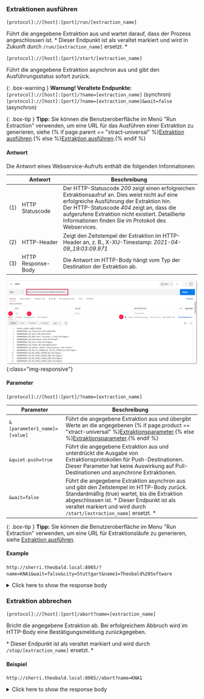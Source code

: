 

### Extraktionen ausführen

```
[protocol]://[host]:[port]/run/[extraction_name]
```

Führt die angegebene Extraktion aus und wartet darauf, dass der Prozess angeschlossen ist.
\* Dieser Endpunkt ist als veraltet markiert und wird in Zukunft durch `/run/[extraction_name]` ersetzt. \*

```
[protocol]://[host]:[port]/start/[extraction_name]
```
Führt die angegebene Extraktion asynchron aus und gibt den Ausführungsstatus sofort zurück.

{: .box-warning }
**Warnung! Veraltete Endpunkte:**<br>
`[protocol]://[host]:[port]/?name=[extraction_name]` (synchron) <br>
`[protocol]://[host]:[port]/?name=[extraction_name]&wait=false` (asynchron) 

{: .box-tip }
**Tipp:** Sie können die Benutzeroberfläche im Menü "Run Extraction" verwenden, um eine URL für das Ausführen einer Extraktion zu generieren, siehe {% if page.parent == "xtract-universal" %}[Extraktion ausführen](./erste-schritte/eine-extraktion-ausfuehren#extraktion-ausführen).{% else %}[Extraktion ausführen](./erste-schritte/eine-extraktion-ausfuehren).{% endif %}


#### Antwort

Die Antwort eines Webservice-Aufrufs enthält die folgenden Informationen:

|     | Antwort | Beschreibung | 
|-----|-----------|--------------|
| (1) | HTTP Statuscode | Der HTTP-Statuscode *200* zeigt einen erfolgreichen Extraktionsaufruf an. Dies weist nicht auf eine erfolgreiche Ausführung der Extraktion hin. <br> Der HTTP-Statuscode *404* zeigt an, dass die aufgerufene Extraktion nicht existiert. Detaillierte Informationen finden Sie im Protokoll des Webservices. | 
| (2) |HTTP-Header | Zeigt den Zeitstempel der Extraktion im HTTP-Header an, z. B., X-XU-Timestamp: *2021-04-09_19:03:09.971* | 
| (3) | HTTP Response-Body | Die Antwort im HTTP-Body hängt vom Typ der Destination der Extraktion ab. | 

![Webservice Call pull](/img/content/xu/automation/webservice/xu_call_webservice_csv.png){:class="img-responsive"}

#### Parameter

`[protocol]://[host]:[port]/?name=[extraction_name]`

| Parameter    | Beschreibung  | 
|-----------|--------------|
| ```&[parameter1_name]=[value]```  |   Führt die angegebene Extraktion aus und übergibt Werte an die angegebenen {% if page.product == "xtract-universal" %}[Extraktionsparameter](./extraktionen-ausfuehren-und-einplanen/extraktionsparameter).{% else %}[Extraktionsparameter](./erste-schritte/eine-extraktion-ausfuehren#definieren-der-extraktionseigenschaften).{% endif %} |
| ```&quiet-push=true```  |   Führt die angegebene Extraktion aus und unterdrückt die Ausgabe von Extraktionsprotokollen für Push-Destinationen. Dieser Parameter hat keine Auswirkung auf Pull-Destinationen und asynchrone Extraktionen.|
| ```&wait=false``` |   Führt die angegebene Extraktion asynchron aus und gibt den Zeitstempel im HTTP-Body zurück. Standardmäßig (true) wartet, bis die Extraktion abgeschlossen ist. \* Dieser Endpunkt ist als veraltet markiert und wird durch `/start/[extraction_name]` ersetzt. \*|

{: .box-tip }
**Tipp:** Sie können die Benutzeroberfläche im Menu "Run Extraction" verwenden, um eine URL für Extraktionsläufe zu generieren, siehe [Extraktion ausführen](./erste-schritte/eine-extraktion-ausfuehren).


#### Example 

`http://sherri.theobald.local:8065/?name=KNA1&wait=false&city=Stuttgart&name1=Theobald%20Software`

<details>
<summary>Click here to show the response body</summary>
{% highlight csv %}
KUNNR,LAND1,NAME1,ORT01,Mean_UMSAT
0000000779,DE,Theobald Software,Stuttgart,"0,00000000000000000E+000"
{% endhighlight %}
</details>


### Extraktion abbrechen

```
[protocol]://[host]:[port]/abort?name=[extraction_name]
```  

Bricht die angegebene Extraktion ab.
Bei erfolgreichem Abbruch wird im HTTP-Body eine Bestätigungsmeldung zurückgegeben.

\* Dieser Endpunkt ist als veraltet markiert und wird durch `/stop/[extraction_name]` ersetzt. \*

#### Beispiel

`http://sherri.theobald.local:8065//abort?name=KNA1`

<details>
<summary>Click here to show the response body</summary>
{% highlight csv %}
All runs of extraction 'KNA1' aborted.
{% endhighlight %}
</details>
